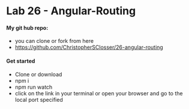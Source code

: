 Lab 26 - Angular-Routing
======
#### My git hub repo:
   - you can clone or fork from here
   - https://github.com/ChristopherSClosser/26-angular-routing

#### Get started
  - Clone or download
  - npm i
  - npm run watch
  - click on the link in your terminal or open your browser and go to the local port specified
